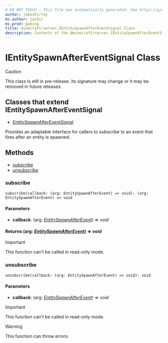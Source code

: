 ```yaml
---
# DO NOT TOUCH — This file was automatically generated. See https://github.com/mojang/minecraftapidocsgenerator to modify descriptions, examples, etc.
author: jakeshirley
ms.author: jashir
ms.prod: gaming
title: minecraft/server.IEntitySpawnAfterEventSignal Class
description: Contents of the @minecraft/server.IEntitySpawnAfterEventSignal class.
---
```

# IEntitySpawnAfterEventSignal Class

> [!CAUTION]
> This class is still in pre-release.  Its signature may change or it may be removed in future releases.

## Classes that extend IEntitySpawnAfterEventSignal
- [*EntitySpawnAfterEventSignal*](EntitySpawnAfterEventSignal.md)

Provides an adaptable interface for callers to subscribe to an event that fires after an entity is spawned.

## Methods
- [subscribe](#subscribe)
- [unsubscribe](#unsubscribe)

### **subscribe**
`
subscribe(callback: (arg: EntitySpawnAfterEvent) => void): (arg: EntitySpawnAfterEvent) => void
`

#### **Parameters**
- **callback**: (arg: [*EntitySpawnAfterEvent*](EntitySpawnAfterEvent.md)) => *void*

#### **Returns** (arg: [*EntitySpawnAfterEvent*](EntitySpawnAfterEvent.md)) => *void*

> [!IMPORTANT]
> This function can't be called in read-only mode.

### **unsubscribe**
`
unsubscribe(callback: (arg: EntitySpawnAfterEvent) => void): void
`

#### **Parameters**
- **callback**: (arg: [*EntitySpawnAfterEvent*](EntitySpawnAfterEvent.md)) => *void*

> [!IMPORTANT]
> This function can't be called in read-only mode.

> [!WARNING]
> This function can throw errors.
